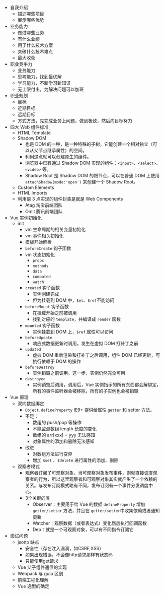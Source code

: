 - 自我介绍
	+ 描述哪些项目
	+ 展示哪些优势
- 业务能力
	+ 做过哪些业务
	+ 有什么业绩
	+ 用了什么技术方案
	+ 突破什么技术难点
	+ 最大收获
- 职业竞争力
	+ 业务能力
	+ 思考能力，找到最优解
	+ 学习能力，不断学习新知识
	+ 无上限付出，为解决问题可以加班
- 职业规划
	+ 目标
	+ 近期目标
	+ 远期目标
	+ 方式方法，先完成业务上问题，做到极致，然后向目标努力
- 四大 Web 组件标准
	+ HTML Template
	+ Shadow DOM
		* 也是 DOM 的一种，是一种特殊的子树，它能创建一个相对独立（可以从父节点继承属性）的空间。
		* 利用这点就可以创建原生的组件。
		* 浏览器中已有通过 Shadow DOM 实现的组件：`<input>`、`<select>`、`<video>` 等。
		* Shadow Root 是 Shadow DOM 的跟节点，可以在普通 DOM 上使用 `attachShadow(mode:'open')`  来创建一个 Shadow Root。
	+ Custom Elements
	+ HTML Imports
	+ 利用前 3 点实现的组件封装是就是 Web Components
		* Atag 淘宝前端团队
		* Omit 腾讯前端团队
- Vue 实例初始化
	+ init
		* vm 生命周期的相关变量初始化
		* vm 事件相关初始化
		* 模板开始解析
		* `beforeCreate` 钩子函数
		* vm 状态初始化
			- `props`
			- `methods`
			- `data`
			- `computed`
			- `watch`
		* `created` 钩子函数
			- 实例创建完成
			- 但为挂载到 DOM 中，`$el`、`$ref`不能访问
		* `beforeMount` 钩子函数
			- 在挂载开始之前被调用
			- 找到对应的 `template`，并编译成 `render` 函数
		* `mounted` 钩子函数
			- 实例挂载到 DOM 上，`$ref` 属性可以访问
		* `beforeUpdate`
			- 响应式数据更新时调用，发生在虚拟 DOM 打补丁之前
		* `updated`
			- 虚拟 DOM 重新渲染和打补丁之后调用，组件 DOM 已经更新，可执行依赖于 DOM 的操作
		* `beforeDestroy`
			- 实例销毁之前调用。这一步，实例仍然完全可用
		* `destroyed`
			- 实例销毁后调用，调用后，Vue 实例指示的所有东西都会解绑定，所有的事件监听器会被移除，所有的子实例也会被销毁
- Vue 原理
	+ 双向数据绑定
		* `Object.defineProperty` IE9+ 提供给属性 `getter` 和 setter 方法。
		* 不足：
			- 数组的 push/pop 等操作
			- 不能监测数组 length 长度的变化
			- 数组的 arr[xxx] = yyy 无法感知
			- 对象属性的添加和删除无法感知
		* 改进
			- 对数组方法进行变异
			- 增加 `$set` 、`$delete` 进行属性的添加、删除
	+ 观察者模式
		* 观察者订阅了可观察对象，当可观察对象发布事件，则就直接调度观察者的行为，所以这里观察者和可观察对象其实就产生了一个依赖的关系。与发布订阅模式略有不同，发布订阅有一个事件分发调度中心。
		* 3个关键的类
			- Observer：主要用于给 Vue 的数据 `defineProperty` 增加 `getter/setter` 方法，并且在 `getter/setter`中收集依赖或者通知更新
			- Watcher：观察数据（或者表达式）变化然后执行回调函数
			- Dep：就是一个可观察对象，可以有不同指令订阅它
- 面试问题
	+ jsonp 缺点
		* 安全性（存在注入漏洞，如CSRF,XSS）
		* 如果出现错误，不会像http请求那样有状态码
		* 只能使用get请求
	+ Vue 父子组件通信的实现
	+ Webpack 与 gulp 区别
	+ 前端工程化理解
	+ Vue 选型的确定
